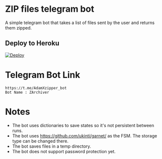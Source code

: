 # ZIP files telegram bot

A simple telegram bot that takes a list of files sent by the user and returns them zipped.


## Deploy to Heroku

[![Deploy](https://www.herokucdn.com/deploy/button.svg)](https://heroku.com/deploy?template=https://github.com/samadii/zip_files_bot)


# Telegram Bot Link 
    https://t.me/AdamXzipper_bot
    Bot Name : ZArchiver


# Notes

 - The bot uses dictionaries to save states so it's not persistent between runs. 
 - The bot uses https://github.com/ukinti/garnet/ as the FSM. The storage type can be changed there.
 - The bot saves files in a temp directory.
 - The bot does not support password protection yet.
